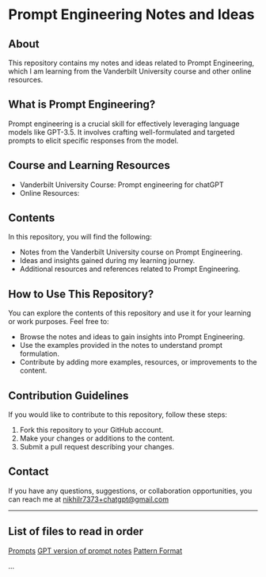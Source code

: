 # Prompt Engineering Notes and Ideas

## About

This repository contains my notes and ideas related to Prompt Engineering, which I am learning from the Vanderbilt University course and other online resources.

## What is Prompt Engineering?

Prompt engineering is a crucial skill for effectively leveraging language models like GPT-3.5. It involves crafting well-formulated and targeted prompts to elicit specific responses from the model.

## Course and Learning Resources

- Vanderbilt University Course: Prompt engineering for chatGPT
- Online Resources: 

## Contents

In this repository, you will find the following:

- Notes from the Vanderbilt University course on Prompt Engineering.
- Ideas and insights gained during my learning journey.
- Additional resources and references related to Prompt Engineering.

## How to Use This Repository?

You can explore the contents of this repository and use it for your learning or work purposes. Feel free to:

- Browse the notes and ideas to gain insights into Prompt Engineering.
- Use the examples provided in the notes to understand prompt formulation.
- Contribute by adding more examples, resources, or improvements to the content.

## Contribution Guidelines

If you would like to contribute to this repository, follow these steps:

1. Fork this repository to your GitHub account.
2. Make your changes or additions to the content.
3. Submit a pull request describing your changes.

## Contact

If you have any questions, suggestions, or collaboration opportunities, you can reach me at nikhilr7373+chatgpt@gmail.com

---

 ## List of files to read in order


[Prompts](https://github.com/nikhilniky/Prompt-engineering/blob/main/prompts)
[GPT version of prompt notes](https://github.com/nikhilniky/Prompt-engineering/blob/main/Prompts%20GPT%20version.md)
[Pattern Format](https://github.com/nikhilniky/Prompt-engineering/blob/main/patterns%20prompt.md)



...


